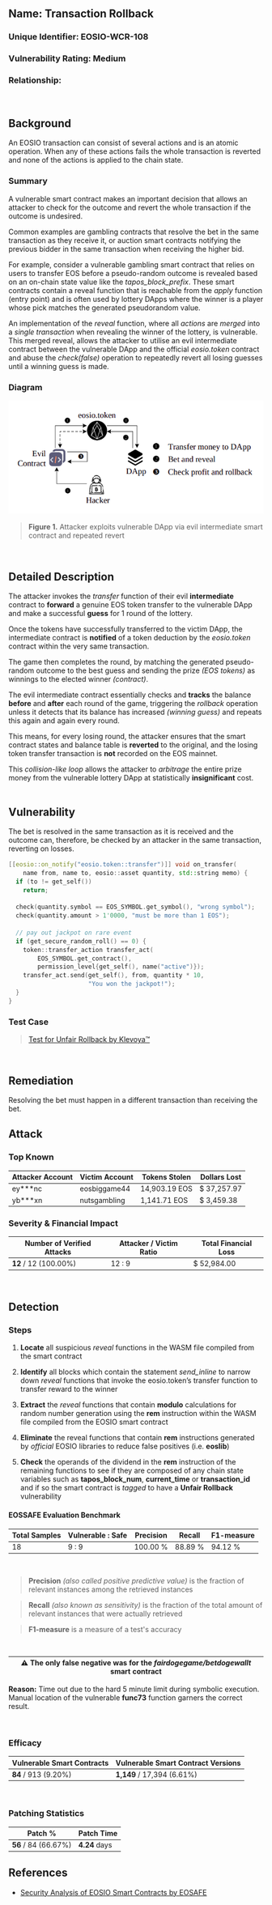 <br/>

## Name: Transaction Rollback

### Unique Identifier: EOSIO-WCR-108

### Vulnerability Rating: Medium

### Relationship:

<br/>

## Background

An EOSIO transaction can consist of several actions and is an atomic operation. When any of these actions fails the whole transaction is reverted and none of the actions is applied to the chain state.

### Summary

A vulnerable smart contract makes an important decision that allows an attacker to check for the outcome and revert the whole transaction if the outcome is undesired.

Common examples are gambling contracts that resolve the bet in the same transaction as they receive it, or auction smart contracts notifying the previous bidder in the same transaction when receiving the higher bid.


For example, consider a vulnerable gambling smart contract that relies on users to transfer EOS before a pseudo-random outcome is revealed based on an on-chain state value like the _tapos_block_prefix_. These smart contracts contain a reveal function that is reachable from the _apply_ function (entry point) and is often used by lottery DApps where the winner is a player whose pick matches the generated pseudorandom value.

An implementation of the _reveal_ function, where all _actions_ are *merged* into a *single transaction* when revealing the winner of the lottery, is vulnerable. This merged reveal, allows the attacker to utilise an evil intermediate contract between the vulnerable DApp and the official _eosio.token_ contract and abuse the _check(false)_ operation to repeatedly revert all losing guesses until a winning guess is made.

### Diagram
![token transfer](images/rollback.png)

> **Figure 1.** Attacker exploits vulnerable DApp via evil intermediate smart contract and repeated revert

<br/>

## Detailed Description

The attacker invokes the _transfer_ function of their evil **intermediate** contract to **forward** a genuine EOS token transfer to the vulnerable DApp and make a successful **guess** for 1 round of the lottery.

Once the tokens have successfully transferred to the victim DApp, the intermediate contract is **notified** of a token deduction by the _eosio.token_ contract within the very same transaction.

The game then completes the round, by matching the generated pseudo-random outcome to the best guess and sending the prize _(EOS tokens)_ as winnings to the elected winner _(contract)_.

The evil intermediate contract essentially checks and **tracks** the balance **before** and **after** each round of the game, triggering the _rollback_ operation unless it detects that its balance has increased _(winning guess)_ and repeats this again and again every round.

This means, for every losing round, the attacker ensures that the smart contract states and balance table is **reverted** to the original, and the losing token transfer transaction is **not** recorded on the EOS mainnet.

This _collision-like loop_ allows the attacker to _arbitrage_ the entire prize money from the vulnerable lottery DApp at statistically **insignificant** cost.
 <br/>
 <br/>

## Vulnerability

The bet is resolved in the same transaction as it is received and the outcome can, therefore, be checked by an attacker in the same transaction, reverting on losses.

```cpp
[[eosio::on_notify("eosio.token::transfer")]] void on_transfer(
    name from, name to, eosio::asset quantity, std::string memo) {
  if (to != get_self())
    return;

  check(quantity.symbol == EOS_SYMBOL.get_symbol(), "wrong symbol");
  check(quantity.amount > 1'0000, "must be more than 1 EOS");

  // pay out jackpot on rare event
  if (get_secure_random_roll() == 0) {
    token::transfer_action transfer_act(
        EOS_SYMBOL.get_contract(),
        permission_level{get_self(), name("active")});
    transfer_act.send(get_self(), from, quantity * 10,
                      "You won the jackpot!");
  }
}
```

### Test Case
> [Test for Unfair Rollback by Klevoya™](../test_cases/wcr-108/)

<br/>


## Remediation

Resolving the bet must happen in a different transaction than receiving the bet.

## Attack 

### Top Known
| Attacker Account | Victim Account | Tokens Stolen | Dollars Lost  
| ------ | ------ | ------ | ------
| ey***nc | eosbiggame44 |  14,903.19 EOS | $  37,257.97
| yb***xn | nutsgambling | 1,141.71 EOS | $ 3,459.38

### Severity & Financial Impact
| Number of Verified Attacks | Attacker / Victim Ratio | Total Financial Loss
| ------ | ------ | ------
| **12** / 12 (100.00%) | 12 : 9 | $ 52,984.00

<br/>

## Detection

### Steps
1. **Locate** all suspicious _reveal_
functions in the WASM file compiled from the smart contract

2. **Identify** all blocks
which contain the statement _send_inline_ to narrow down _reveal_ functions that invoke the eosio.token’s transfer function to transfer reward to the winner

3. **Extract** the _reveal_ functions that contain **modulo** calculations for random number generation using the **rem** instruction within the WASM file compiled from the EOSIO smart contract

4. **Eliminate** the reveal functions that contain **rem** instructions generated by _official_ EOSIO libraries to reduce false positives (i.e. **eoslib**)

5. **Check** the operands of the dividend in the **rem** instruction of the remaining functions to see if they are composed of any chain state variables such as **tapos_block_num**,  **current_time** or **transaction_id** and if so the smart contract is _tagged_ to have a **Unfair Rollback** vulnerability

#### EOSSAFE Evaluation Benchmark

| Total Samples | Vulnerable : Safe | Precision | Recall | F1-measure 
| ------ | ------ | ------ | ------ | ------ 
| 18 | 9 : 9 | 100.00 % | 88.89 % | 94.12 %

<br/>

> **Precision** _(also called positive predictive value)_ is the fraction of relevant instances among the retrieved instances

> **Recall** _(also known as sensitivity)_ is the fraction of the total amount of relevant instances that were actually retrieved

> **F1-measure** is a measure of a test's accuracy

<br/>

| :warning: **The only false negative** was for the _fairdogegame/betdogewallt_ smart contract |
| --- |

**Reason:** Time out due to the hard 5
minute limit during symbolic execution. Manual location of the vulnerable **func73** function garners the correct result.

<br/>

### Efficacy
| Vulnerable Smart Contracts | Vulnerable Smart Contract Versions
| ------ | ------
| **84** / 913 (9.20%) | **1,149** / 17,394 (6.61%)

<br/>


### Patching Statistics
| Patch % | Patch Time
| ------ | ------
| **56** / 84 (66.67%) | **4.24** days

## References

- [Security Analysis of EOSIO Smart Contracts by EOSAFE](https://arxiv.org/abs/2003.06568)

